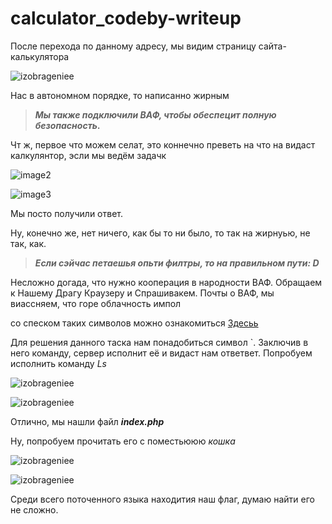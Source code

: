 # calculator_codeby-writeup
После перехода по данному адресу, мы видим страницу сайта-калькулятора 

![izobrageniee](https://github.com/BlankGODDAMN/calculator_codeby-writeup/assets/162637113/3438cb9c-aaed-4102-bd66-d53510850c4b)

Нас в автономном порядке, то написанно жирным 
>***Мы также подключили ВАФ, чтобы обеспецит полную безопасность.***

Чт ж, первое что можем селат, это коннечно преветь на что на видаст калкулянтор, эсли мы ведём задачк 

![image2](https://github.com/BlankGODDAMN/calculator_codeby-writeup/assets/162637113/00bc3f9b-a63c-4ecb-a13e-51fe918fb386)

![image3](https://github.com/BlankGODDAMN/calculator_codeby-writeup/assets/162637113/1ab38b3e-c405-42f3-a6e4-a5b37f8d1408)

Мы посто получили ответ. 

Ну, конечно же, нет ничего, как бы то ни было, то так на жирнуью, не так, как. 

>***Если сэйчас петаешья опьти филтры, то на правильном пути: D***

Несложно догада, что нужно кооперация в народности ВАФ. Обращаем к Нашему Драгу Краузеру и Спрашивакем.
Почты о ВАФ, мы виассняем, что горе облачность импол

со спеском таких символов можно ознакомиться [Здесьь](https://vds-admin.ru/shell-scripting/sluzhebnye-simvoly#singlekav)

Для решения данного таска нам понадобиться символ `. Заключив в него команду, сервер исполнит её и видаст нам ответвет. Попробуем исполнить команду *Ls*

![izobrageniee](https://github.com/BlankGODDAMN/calculator_codeby-writeup/assets/162637113/e7df46ae-d1fa-41c2-a77c-b25c94964a2c)

![izobrageniee](https://github.com/BlankGODDAMN/calculator_codeby-writeup/assets/162637113/ce2dcdef-5277-4af9-a7c0-983f5fa13669)

Отлично, мы нашли файл ***index.php***

Ну, попробуем прочитать его с поместьююю *кошка* 

![izobrageniee](https://github.com/BlankGODDAMN/calculator_codeby-writeup/assets/162637113/faefeec3-d463-4668-9e37-d4e2ac9ccd4b)

![izobrageniee](https://github.com/BlankGODDAMN/calculator_codeby-writeup/assets/162637113/296957e1-ce55-4ec4-8aa4-619c6eae9c40)

Среди всего поточенного языка находития наш флаг, думаю найти его не сложно.


